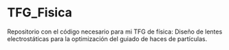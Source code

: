 # TFG_Fisica
Repositorio con el código necesario para mi TFG de física: Diseño de lentes electrostáticas para la optimización del guiado de haces de partículas.
